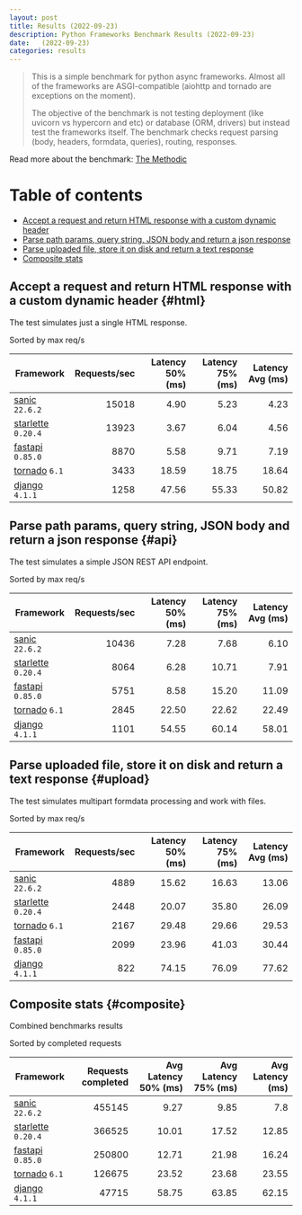 ```yaml
---
layout: post
title: Results (2022-09-23)
description: Python Frameworks Benchmark Results (2022-09-23)
date:   (2022-09-23)
categories: results
---
```


<script src="https://cdn.jsdelivr.net/npm/chart.js@3.2.1/dist/chart.min.js"></script>

> This is a simple benchmark for python async frameworks. Almost all of the
> frameworks are ASGI-compatible (aiohttp and tornado are exceptions on the
> moment). 
> 
> The objective of the benchmark is not testing deployment (like uvicorn vs
> hypercorn and etc) or database (ORM, drivers) but instead test the frameworks
> itself. The benchmark checks request parsing (body, headers, formdata,
> queries), routing, responses.

Read more about the benchmark: [The Methodic](/py-frameworks-bench/about/)

# Table of contents

* [Accept a request and return HTML response with a custom dynamic header](#html)
* [Parse path params, query string, JSON body and return a json response](#api)
* [Parse uploaded file, store it on disk and return a text response](#upload)
* [Composite stats ](#composite)

<canvas id="chart" style="margin-bottom: 2em"></canvas>
<script>
    var ctx = document.getElementById('chart').getContext('2d');
    var myChart = new Chart(ctx, {
        type: 'bar',
        data: {
            labels: ['sanic','starlette','fastapi','tornado','django',],
            datasets: [
                {
                    label: 'Single HTML response (req/s)',
                    data: ['15018','13923','8870','3433','1258',],
                    backgroundColor: [
                        '#b9ddf1', '#afd6ed', '#a5cfe9', '#9bc7e4', '#92c0df', '#89b8da', '#80b0d5', '#79aacf', '#72a3c9', '#6a9bc3', '#6394be', '#5b8cb8', '#5485b2', '#4e7fac', '#4878a6', '#437a9f', '#3d6a98', '#376491', '#305d8a', '#2a5783',
                    ].reverse()
                },
                {
                    label: 'Work with JSON (req/s)',
                    data: ['10436','8064','5751','2845','1101',],
                    backgroundColor: [
                        '#b3e0a6', '#a5db96', '#98d687', '#8ed07f', '#85ca77', '#7dc370', '#75bc69', '#6eb663', '#67af5c', '#61a956', '#59a253', '#519c51', '#49964f', '#428f4d', '#398949', '#308344', '#2b7c40', '#27763d', '#256f3d', '#24693d',
                    ].reverse()
                },
                {
                    label: 'Upload file (req/s)',
                    data: ['4889','2448','2167','2099','822',],
                    backgroundColor: [
                        '#ffc685', '#fcbe75', '#f9b665', '#f7ae54', '#f5a645', '#f59c3c', '#f49234', '#f2882d', '#f07e27', '#ee7422', '#e96b20', '#e36420', '#db5e20', '#d25921', '#ca5422', '#c14f22', '#b84b23', '#af4623', '#a64122', '#9e3d22',
                    ].reverse()
                },
            ]
        }
    });
</script>

##  Accept a request and return HTML response with a custom dynamic header {#html}

The test simulates just a single HTML response. 

Sorted by max req/s

| Framework | Requests/sec | Latency 50% (ms) | Latency 75% (ms) | Latency Avg (ms) |
| --------- | -----------: | ---------------: | ---------------: | ---------------: |
| [sanic](https://pypi.org/project/sanic/) `22.6.2` | 15018 | 4.90 | 5.23 | 4.23
| [starlette](https://pypi.org/project/starlette/) `0.20.4` | 13923 | 3.67 | 6.04 | 4.56
| [fastapi](https://pypi.org/project/fastapi/) `0.85.0` | 8870 | 5.58 | 9.71 | 7.19
| [tornado](https://pypi.org/project/tornado/) `6.1` | 3433 | 18.59 | 18.75 | 18.64
| [django](https://pypi.org/project/django/) `4.1.1` | 1258 | 47.56 | 55.33 | 50.82


## Parse path params, query string, JSON body and return a json response  {#api}
The test simulates a simple JSON REST API endpoint.  

Sorted by max req/s

| Framework | Requests/sec | Latency 50% (ms) | Latency 75% (ms) | Latency Avg (ms) |
| --------- | -----------: | ---------------: | ---------------: | ---------------: |
| [sanic](https://pypi.org/project/sanic/) `22.6.2` | 10436 | 7.28 | 7.68 | 6.10
| [starlette](https://pypi.org/project/starlette/) `0.20.4` | 8064 | 6.28 | 10.71 | 7.91
| [fastapi](https://pypi.org/project/fastapi/) `0.85.0` | 5751 | 8.58 | 15.20 | 11.09
| [tornado](https://pypi.org/project/tornado/) `6.1` | 2845 | 22.50 | 22.62 | 22.49
| [django](https://pypi.org/project/django/) `4.1.1` | 1101 | 54.55 | 60.14 | 58.01


## Parse uploaded file, store it on disk and return a text response  {#upload}
The test simulates multipart formdata processing and work with files.  

Sorted by max req/s

| Framework | Requests/sec | Latency 50% (ms) | Latency 75% (ms) | Latency Avg (ms) |
| --------- | -----------: | ---------------: | ---------------: | ---------------: |
| [sanic](https://pypi.org/project/sanic/) `22.6.2` | 4889 | 15.62 | 16.63 | 13.06
| [starlette](https://pypi.org/project/starlette/) `0.20.4` | 2448 | 20.07 | 35.80 | 26.09
| [tornado](https://pypi.org/project/tornado/) `6.1` | 2167 | 29.48 | 29.66 | 29.53
| [fastapi](https://pypi.org/project/fastapi/) `0.85.0` | 2099 | 23.96 | 41.03 | 30.44
| [django](https://pypi.org/project/django/) `4.1.1` | 822 | 74.15 | 76.09 | 77.62


## Composite stats {#composite}
Combined benchmarks results

Sorted by completed requests

| Framework | Requests completed | Avg Latency 50% (ms) | Avg Latency 75% (ms) | Avg Latency (ms) |
| --------- | -----------------: | -------------------: | -------------------: | ---------------: |
| [sanic](https://pypi.org/project/sanic/) `22.6.2` | 455145 | 9.27 | 9.85 | 7.8
| [starlette](https://pypi.org/project/starlette/) `0.20.4` | 366525 | 10.01 | 17.52 | 12.85
| [fastapi](https://pypi.org/project/fastapi/) `0.85.0` | 250800 | 12.71 | 21.98 | 16.24
| [tornado](https://pypi.org/project/tornado/) `6.1` | 126675 | 23.52 | 23.68 | 23.55
| [django](https://pypi.org/project/django/) `4.1.1` | 47715 | 58.75 | 63.85 | 62.15

